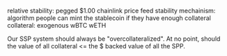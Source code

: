 relative stability: pegged $1.00
   chainlink price feed
stability mechainism: algorithm
   people can mint the stablecoin if they have enough collateral
collateral: exogenous
wBTC
wETH

Our SSP system should always be "overcollateralized". At no point, should the value of all collateral <= the $ backed value of all the SPP.
